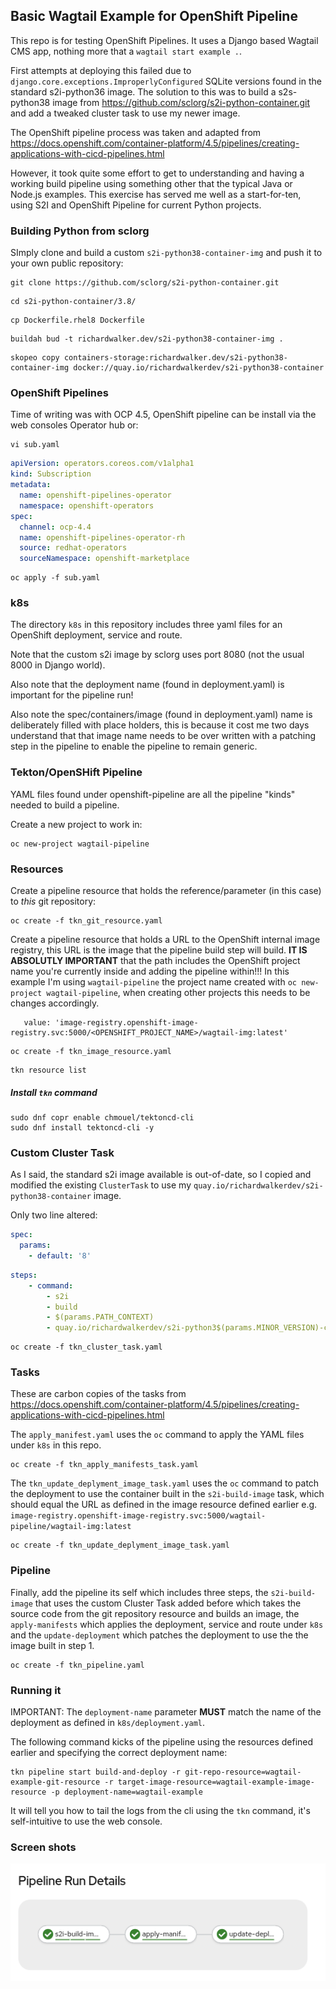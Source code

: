 ## Basic Wagtail Example for OpenShift Pipeline

This repo is for testing OpenShift Pipelines. It uses a Django based Wagtail CMS app, nothing more that a `wagtail start example .`.

First attempts at deploying this failed due to `django.core.exceptions.ImproperlyConfigured` SQLite versions found in the standard s2i-python36 image. 
The solution to this was to build a s2s-python38 image from https://github.com/sclorg/s2i-python-container.git and add a tweaked cluster task to use my newer image.

The OpenShift pipeline process was taken and adapted from https://docs.openshift.com/container-platform/4.5/pipelines/creating-applications-with-cicd-pipelines.html 

However, it took quite some effort to get to understanding and having a working build pipeline using something other that the typical Java or Node.js examples. This exercise has served me well as a start-for-ten, using S2I and OpenShift Pipeline for current Python projects. 

### Building Python from sclorg

SImply clone and build a custom `s2i-python38-container-img` and push it to your own public repository:

```text
git clone https://github.com/sclorg/s2i-python-container.git
```

```text
cd s2i-python-container/3.8/
```

```text
cp Dockerfile.rhel8 Dockerfile
```

```text
buildah bud -t richardwalker.dev/s2i-python38-container-img .
```

```text
skopeo copy containers-storage:richardwalker.dev/s2i-python38-container-img docker://quay.io/richardwalkerdev/s2i-python38-container
```

### OpenShift Pipelines

Time of writing was with OCP 4.5, OpenShift pipeline can be install via the web consoles Operator hub or:

```text 
vi sub.yaml
```
```yaml
apiVersion: operators.coreos.com/v1alpha1
kind: Subscription
metadata:
  name: openshift-pipelines-operator
  namespace: openshift-operators
spec:
  channel: ocp-4.4
  name: openshift-pipelines-operator-rh 
  source: redhat-operators 
  sourceNamespace: openshift-marketplace
```

```text
oc apply -f sub.yaml
```

### k8s

The directory `k8s` in this repository includes three yaml files for an OpenShift deployment, service and route.

Note that the custom s2i image by sclorg uses port 8080 (not the usual 8000 in Django world).

Also note that the deployment name (found in deployment.yaml) is important for the pipeline run!

Also note the spec/containers/image (found in deployment.yaml) name is deliberately filled with place holders, this is because it cost me two days understand that that image name needs to be over written with a patching step in the pipeline to enable the pipeline to remain generic.

### Tekton/OpenSHift Pipeline

YAML files found under openshift-pipeline are all the pipeline "kinds" needed to build a pipeline.

Create a new project to work in:

```text
oc new-project wagtail-pipeline
```

### Resources

Create a pipeline resource that holds the reference/parameter (in this case) to _this_ git repository:

```text
oc create -f tkn_git_resource.yaml
```

Create a pipeline resource that holds a URL to the OpenShift internal image registry, this URL is the image that the pipeline build step will build. 
**IT IS ABSOLUTLY IMPORTANT** that the path includes the OpenShift project name you're currently inside and adding the pipeline within!!! In this example I'm using `wagtail-pipeline` the project name created with `oc new-project wagtail-pipeline`, when creating other projects this needs to be changes accordingly. 

```
   value: 'image-registry.openshift-image-registry.svc:5000/<OPENSHIFT_PROJECT_NAME>/wagtail-img:latest'
```

```text
oc create -f tkn_image_resource.yaml
```

```
tkn resource list
```

##### Install `tkn` command

```text
sudo dnf copr enable chmouel/tektoncd-cli
sudo dnf install tektoncd-cli -y
```

### Custom Cluster Task

As I said, the standard s2i image available is out-of-date, so I copied and modified the existing `ClusterTask` to use my `quay.io/richardwalkerdev/s2i-python38-container` image. 

Only two line altered:

```yaml
spec:
  params:
    - default: '8'
```

```yaml
steps:
    - command:
        - s2i
        - build
        - $(params.PATH_CONTEXT)
        - quay.io/richardwalkerdev/s2i-python3$(params.MINOR_VERSION)-container
```


```text
oc create -f tkn_cluster_task.yaml
```

### Tasks

These are carbon copies of the tasks from https://docs.openshift.com/container-platform/4.5/pipelines/creating-applications-with-cicd-pipelines.html 

The `apply_manifest.yaml` uses the `oc` command to apply the YAML files under `k8s` in this repo.

```text
oc create -f tkn_apply_manifests_task.yaml
```

The `tkn_update_deplyment_image_task.yaml` uses the `oc` command to patch the deployment to use the container built in the `s2i-build-image` task, which should equal the URL as defined in the image resource defined earlier e.g. `image-registry.openshift-image-registry.svc:5000/wagtail-pipeline/wagtail-img:latest`

```text
oc create -f tkn_update_deplyment_image_task.yaml
```

### Pipeline

Finally, add the pipeline its self which includes three steps, the `s2i-build-image` that uses the custom Cluster Task added before which takes the source code from the git repository resource and builds an image, the `apply-manifests` which applies the deployment, service and route under `k8s` and the `update-deployment` which patches the deployment to use the the image built in step 1.

```text
oc create -f tkn_pipeline.yaml
```

### Running it

IMPORTANT: The `deployment-name` parameter **MUST** match the name of the deployment as defined in `k8s/deployment.yaml`.

The following command kicks of the pipeline using the resources defined earlier and specifying the correct deployment name:

```text
tkn pipeline start build-and-deploy -r git-repo-resource=wagtail-example-git-resource -r target-image-resource=wagtail-example-image-resource -p deployment-name=wagtail-example
```

It will tell you how to tail the logs from the cli using the `tkn` command, it's self-intuitive to use the web console.


### Screen shots


![Image of Pipeline](screenshots/pipeline.png?raw=true)